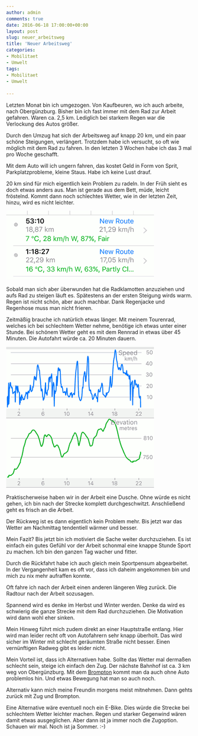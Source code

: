 ```yaml
---
author: admin
comments: true
date: 2016-06-18 17:00:00+00:00
layout: post
slug: neuer_arbeitsweg
title: 'Neuer Arbeitsweg'
categories:
- Mobilitaet
- Umwelt
tags:
- Mobilitaet
- Umwelt

---
```


Letzten Monat bin ich umgezogen. Von Kaufbeuren, wo ich auch arbeite, nach Obergünzburg. 
Bisher bin ich fast immer mit dem Rad zur Arbeit gefahren. Waren ca. 2,5 km. Lediglich bei starkem Regen war die Verlockung des Autos größer. 

Durch den Umzug hat sich der Arbeitsweg auf knapp 20 km, und ein paar schöne Steigungen, verlängert. Trotzdem habe ich versucht, so oft wie möglich mit dem Rad zu fahren. 
In den letzten 3 Wochen habe ich das 3 mal pro Woche geschafft. 

Mit dem Auto will ich ungern fahren, das kostet Geld in Form von Sprit, Parkplatzprobleme, kleine Staus. Habe ich keine Lust drauf.

20 km sind für mich eigentlich kein Problem zu radeln. In der Früh sieht es doch etwas anders aus. Man ist gerade aus dem Bett, müde, leicht fröstelnd. Kommt dann noch schlechtes Wetter, wie in der letzten Zeit, hinzu, wird es nicht leichter.

![](/assets/uploads/2016/6/arbeitsweg1.png)

Sobald man sich aber überwunden hat die Radklamotten anzuziehen und aufs Rad zu steigen läuft es. Spätestens an der ersten Steigung wirds warm. Regen ist nicht schön, aber auch machbar. Dank Regenjacke und Regenhose muss man nicht frieren.

Zeitmäßig brauche ich natürlich etwas länger. Mit meinem Tourenrad, welches ich bei schlechtem Wetter nehme, benötige ich etwas unter einer Stunde. Bei schönem Wetter geht es mit dem Rennrad in etwas über 45 Minuten. Die Autofahrt würde ca. 20 Minuten dauern.

![](/assets/uploads/2016/6/arbeitsweg2.png)

Praktischerweise haben wir in der Arbeit eine Dusche. Ohne würde es nicht gehen, ich bin nach der Strecke komplett durchgeschwitzt. Anschließend geht es frisch an die Arbeit. 

Der Rückweg ist es dann eigentlich kein Problem mehr. Bis jetzt war das Wetter am Nachmittag tendentiell wärmer und besser.

Mein Fazit? Bis jetzt bin ich motiviert die Sache weiter durchzuziehen. Es ist einfach ein gutes Gefühl vor der Arbeit schonmal eine knappe Stunde Sport zu machen. Ich bin den ganzen Tag wacher und fitter. 

Durch die Rückfahrt habe ich auch gleich mein Sportpensum abgearbeitet. In der Vergangenheit kam es oft vor, dass ich daheim angekommen bin und mich zu nix mehr aufraffen konnte. 

Oft fahre ich nach der Arbeit einen anderen längeren Weg zurück. Die Radtour nach der Arbeit sozusagen.


Spannend wird es denke im Herbst und Winter werden. Denke da wird es schwierig die ganze Strecke mit dem Rad durchzuziehen. Die Motivation wird dann wohl eher sinken.

Mein Hinweg führt mich zudem direkt an einer Hauptstraße entlang. Hier wird man leider recht oft von Autofahrern sehr knapp überholt. Das wird sicher im Winter mit schlecht geräumten Straße nicht besser. Einen vernünftigen Radweg gibt es leider nicht.

Mein Vorteil ist, dass ich Alternativen habe. Sollte das Wetter mal dermaßen schlecht sein, steige ich einfach den Zug. Der nächste Bahnhof ist ca. 3 km weg von Obergünzburg. Mit dem [Brompton](https://andydunkel.net/radfahren/umwelt/2016/02/28/brompton_faltrad.html) kommt man da auch ohne Auto problemlos hin. Und etwas Bewegung hat man so auch noch. 

Alternativ kann mich meine Freundin morgens meist mitnehmen. Dann gehts zurück mit Zug und Brompton.

Eine Alternative wäre eventuell noch ein E-Bike. Dies würde die Strecke bei schlechtem Wetter leichter machen. Regen und starker Gegenwind wären damit etwas ausgeglichen. Aber dann ist ja immer noch die Zugoption. Schauen wir mal. Noch ist ja Sommer. :-)